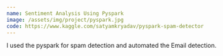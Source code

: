 ```yaml
---
name: Sentiment Analysis Using Pyspark
image: /assets/img/project/pyspark.jpg
code: https://www.kaggle.com/satyamkryadav/pyspark-spam-detector
---
```


I used the pyspark for spam detection and automated the Email detection.